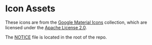 # Icon Assets

These icons are from the
[Google Material Icons](https://fonts.google.com/icons) collection, which are
licensed under the
[Apache License 2.0](http://www.apache.org/licenses/LICENSE-2.0).

The [NOTICE](../../../NOTICE) file is located in the root of the repo.
